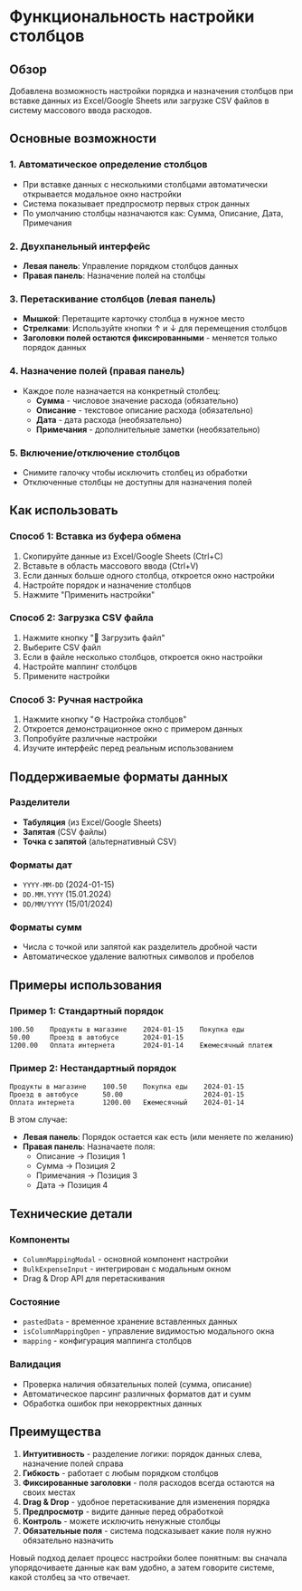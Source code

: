 # Функциональность настройки столбцов

## Обзор

Добавлена возможность настройки порядка и назначения столбцов при вставке данных из Excel/Google Sheets или загрузке CSV файлов в систему массового ввода расходов.

## Основные возможности

### 1. Автоматическое определение столбцов
- При вставке данных с несколькими столбцами автоматически открывается модальное окно настройки
- Система показывает предпросмотр первых строк данных
- По умолчанию столбцы назначаются как: Сумма, Описание, Дата, Примечания

### 2. Двухпанельный интерфейс
- **Левая панель**: Управление порядком столбцов данных
- **Правая панель**: Назначение полей на столбцы

### 3. Перетаскивание столбцов (левая панель)
- **Мышкой**: Перетащите карточку столбца в нужное место
- **Стрелками**: Используйте кнопки ↑ и ↓ для перемещения столбцов
- **Заголовки полей остаются фиксированными** - меняется только порядок данных

### 4. Назначение полей (правая панель)
- Каждое поле назначается на конкретный столбец:
  - **Сумма** - числовое значение расхода (обязательно)
  - **Описание** - текстовое описание расхода (обязательно)
  - **Дата** - дата расхода (необязательно)
  - **Примечания** - дополнительные заметки (необязательно)

### 5. Включение/отключение столбцов
- Снимите галочку чтобы исключить столбец из обработки
- Отключенные столбцы не доступны для назначения полей

## Как использовать

### Способ 1: Вставка из буфера обмена
1. Скопируйте данные из Excel/Google Sheets (Ctrl+C)
2. Вставьте в область массового ввода (Ctrl+V)
3. Если данных больше одного столбца, откроется окно настройки
4. Настройте порядок и назначение столбцов
5. Нажмите "Применить настройки"

### Способ 2: Загрузка CSV файла
1. Нажмите кнопку "📁 Загрузить файл"
2. Выберите CSV файл
3. Если в файле несколько столбцов, откроется окно настройки
4. Настройте маппинг столбцов
5. Примените настройки

### Способ 3: Ручная настройка
1. Нажмите кнопку "⚙️ Настройка столбцов"
2. Откроется демонстрационное окно с примером данных
3. Попробуйте различные настройки
4. Изучите интерфейс перед реальным использованием

## Поддерживаемые форматы данных

### Разделители
- **Табуляция** (из Excel/Google Sheets)
- **Запятая** (CSV файлы)
- **Точка с запятой** (альтернативный CSV)

### Форматы дат
- `YYYY-MM-DD` (2024-01-15)
- `DD.MM.YYYY` (15.01.2024)
- `DD/MM/YYYY` (15/01/2024)

### Форматы сумм
- Числа с точкой или запятой как разделитель дробной части
- Автоматическое удаление валютных символов и пробелов

## Примеры использования

### Пример 1: Стандартный порядок
```
100.50    Продукты в магазине    2024-01-15    Покупка еды
50.00     Проезд в автобусе      2024-01-15    
1200.00   Оплата интернета       2024-01-14    Ежемесячный платеж
```

### Пример 2: Нестандартный порядок
```
Продукты в магазине    100.50    Покупка еды    2024-01-15
Проезд в автобусе      50.00                    2024-01-15
Оплата интернета       1200.00   Ежемесячный    2024-01-14
```
В этом случае:
- **Левая панель**: Порядок остается как есть (или меняете по желанию)
- **Правая панель**: Назначаете поля:
  - Описание → Позиция 1
  - Сумма → Позиция 2  
  - Примечания → Позиция 3
  - Дата → Позиция 4

## Технические детали

### Компоненты
- `ColumnMappingModal` - основной компонент настройки
- `BulkExpenseInput` - интегрирован с модальным окном
- Drag & Drop API для перетаскивания

### Состояние
- `pastedData` - временное хранение вставленных данных
- `isColumnMappingOpen` - управление видимостью модального окна
- `mapping` - конфигурация маппинга столбцов

### Валидация
- Проверка наличия обязательных полей (сумма, описание)
- Автоматическое парсинг различных форматов дат и сумм
- Обработка ошибок при некорректных данных

## Преимущества

1. **Интуитивность** - разделение логики: порядок данных слева, назначение полей справа
2. **Гибкость** - работает с любым порядком столбцов
3. **Фиксированные заголовки** - поля расходов всегда остаются на своих местах
4. **Drag & Drop** - удобное перетаскивание для изменения порядка
5. **Предпросмотр** - видите данные перед обработкой
6. **Контроль** - можете исключить ненужные столбцы
7. **Обязательные поля** - система подсказывает какие поля нужно обязательно назначить

Новый подход делает процесс настройки более понятным: вы сначала упорядочиваете данные как вам удобно, а затем говорите системе, какой столбец за что отвечает.